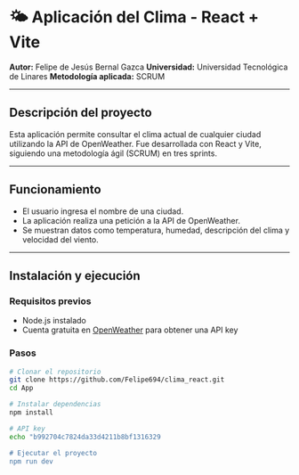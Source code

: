 # 🌤️ Aplicación del Clima - React + Vite

**Autor:** Felipe de Jesús Bernal Gazca 
**Universidad:** Universidad Tecnológica de Linares 
**Metodología aplicada:** SCRUM

---

## Descripción del proyecto

Esta aplicación permite consultar el clima actual de cualquier ciudad utilizando la API de OpenWeather. Fue desarrollada con React y Vite, siguiendo una metodología ágil (SCRUM) en tres sprints.

---

## Funcionamiento

- El usuario ingresa el nombre de una ciudad.
- La aplicación realiza una petición a la API de OpenWeather.
- Se muestran datos como temperatura, humedad, descripción del clima y velocidad del viento.

---

## Instalación y ejecución

### Requisitos previos

- Node.js instalado
- Cuenta gratuita en [OpenWeather](https://openweathermap.org/api) para obtener una API key

### Pasos

```bash
# Clonar el repositorio
git clone https://github.com/Felipe694/clima_react.git
cd App

# Instalar dependencias
npm install

# API key
echo "b992704c7824da33d4211b8bf1316329 

# Ejecutar el proyecto
npm run dev

